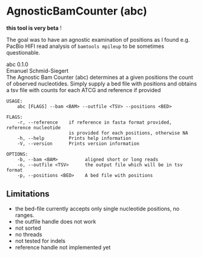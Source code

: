 # AgnosticBamCounter (abc)

**this tool is very beta** !


The goal was to have an agnostic examination of positions as I found e.g. PacBio HIFI read analysis
of `bamtools mpileup` to be sometimes questionable.

abc 0.1.0    
Emanuel Schmid-Siegert    
The Agnostic Bam Counter (abc) determines at a given positions the count of observed nucleotides. 
Simply supply a bed file with positions and obtains a tsv file with counts for each ATCG and reference if provided

```
USAGE:
    abc [FLAGS] --bam <BAM> --outfile <TSV> --positions <BED>

FLAGS:
    -r, --reference    if reference in fasta format provided, reference nucleotide 
                       is provided for each positions, otherwise NA
    -h, --help         Prints help information
    -V, --version      Prints version information

OPTIONS:
    -b, --bam <BAM>          aligned short or long reads
    -o, --outfile <TSV>      the output file which will be in tsv format
    -p, --positions <BED>    A bed file with positions
```

## Limitations

 - the bed-file currently accepts only single nucleotide positions, no ranges.
 - the outfile handle does not work
 - not sorted
 - no threads
 - not tested for indels
 - reference handle not implemented yet

